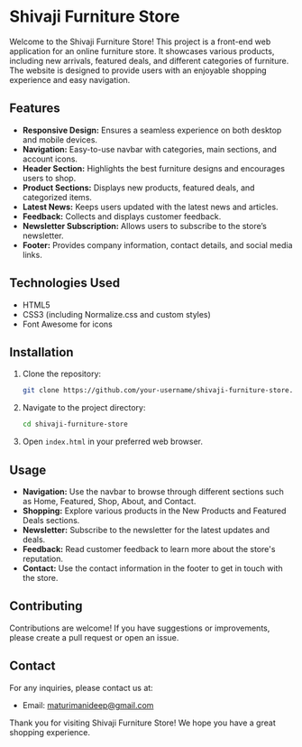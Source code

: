 # Shivaji Furniture Store

Welcome to the Shivaji Furniture Store! This project is a front-end web application for an online furniture store.
It showcases various products, including new arrivals, featured deals, and different categories of furniture.
The website is designed to provide users with an enjoyable shopping experience and easy navigation.

## Features

- **Responsive Design:** Ensures a seamless experience on both desktop and mobile devices.
- **Navigation:** Easy-to-use navbar with categories, main sections, and account icons.
- **Header Section:** Highlights the best furniture designs and encourages users to shop.
- **Product Sections:** Displays new products, featured deals, and categorized items.
- **Latest News:** Keeps users updated with the latest news and articles.
- **Feedback:** Collects and displays customer feedback.
- **Newsletter Subscription:** Allows users to subscribe to the store’s newsletter.
- **Footer:** Provides company information, contact details, and social media links.

## Technologies Used

- HTML5
- CSS3 (including Normalize.css and custom styles)
- Font Awesome for icons

## Installation

1. Clone the repository:
    ```sh
    git clone https://github.com/your-username/shivaji-furniture-store.git
    ```
2. Navigate to the project directory:
    ```sh
    cd shivaji-furniture-store
    ```
3. Open `index.html` in your preferred web browser.

## Usage

- **Navigation:** Use the navbar to browse through different sections such as Home, Featured, Shop, About, and Contact.
- **Shopping:** Explore various products in the New Products and Featured Deals sections.
- **Newsletter:** Subscribe to the newsletter for the latest updates and deals.
- **Feedback:** Read customer feedback to learn more about the store's reputation.
- **Contact:** Use the contact information in the footer to get in touch with the store.

## Contributing

Contributions are welcome! If you have suggestions or improvements, please create a pull request or open an issue.

## Contact

For any inquiries, please contact us at:
- Email: maturimanideep@gmail.com

Thank you for visiting Shivaji Furniture Store! We hope you have a great shopping experience.
